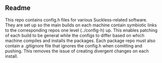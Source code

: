 ## Readme

This repo contains config.h files for various Suckless-related software. They are set up so the main builds on each machine contain symbiotic links to the corresponding repos one level (../config-h) up.
This enables patching of each build to be general while the configs to differ based on which machine compiles and installs the packages.
Each package repo must also contain a .gitignore file that ignores the config.h when comitting and pushing. This removes the issue of creating divergent changes on each install.
